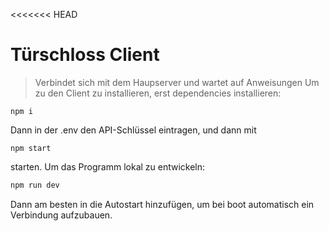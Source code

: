 <<<<<<< HEAD
# Türschloss Client
> Verbindet sich mit dem Haupserver und wartet auf Anweisungen
Um zu den Client zu installieren, erst dependencies installieren:
```
npm i
```
Dann in der .env den API-Schlüssel eintragen, und dann mit
```
npm start
```
starten. Um das Programm lokal zu entwickeln:
```bash
npm run dev
```
Dann am besten in die Autostart hinzufügen, um bei boot automatisch ein Verbindung aufzubauen. 

